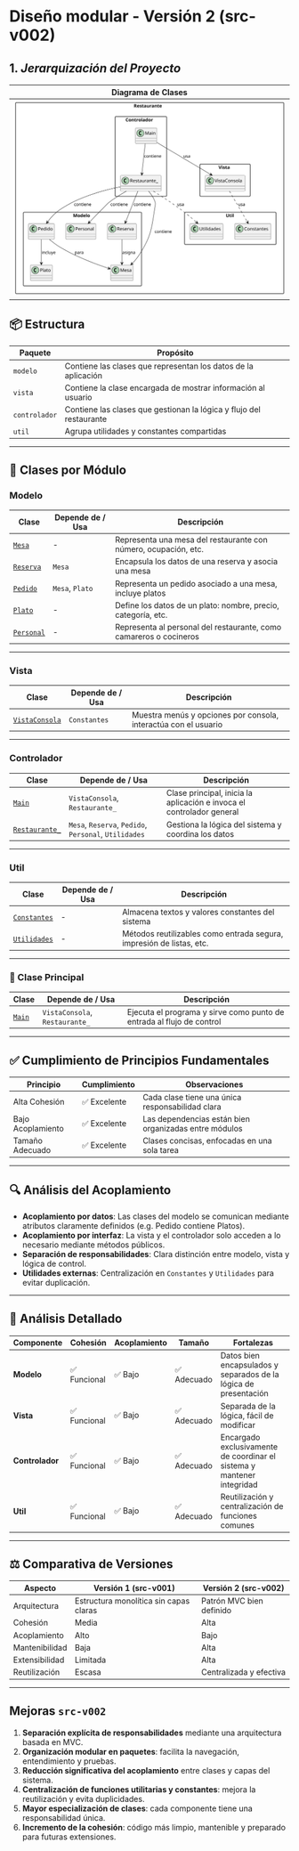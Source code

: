 # Diseño modular - Versión 2 (src-v002)

## 1. *Jerarquización del Proyecto*

<div align=center>

| Diagrama de Clases |
|--------------------|
|![Diagrama](/ModeloDeDominio/imagenes/DiagramaDeClasesDM.svg)|

</div>

## 📦 Estructura

| Paquete        | Propósito                                                              |
|----------------|------------------------------------------------------------------------|
| `modelo`       | Contiene las clases que representan los datos de la aplicación         |
| `vista`        | Contiene la clase encargada de mostrar información al usuario          |
| `controlador`  | Contiene las clases que gestionan la lógica y flujo del restaurante    |
| `util`         | Agrupa utilidades y constantes compartidas                             |

---

## 🧱 Clases por Módulo

### Modelo

| Clase                                      | Depende de / Usa | Descripción                                                                 |
|-------------------------------------------|------------------|-----------------------------------------------------------------------------|
| [`Mesa`](/src-v002/modelo/Mesa.java)       | -                | Representa una mesa del restaurante con número, ocupación, etc.             |
| [`Reserva`](/src-v002/modelo/Reserva.java) | `Mesa`           | Encapsula los datos de una reserva y asocia una mesa                       |
| [`Pedido`](/src-v002/modelo/Pedido.java)   | `Mesa`, `Plato`  | Representa un pedido asociado a una mesa, incluye platos                    |
| [`Plato`](/src-v002/modelo/Plato.java)     | -                | Define los datos de un plato: nombre, precio, categoría, etc.              |
| [`Personal`](/src-v002/modelo/Personal.java)| -               | Representa al personal del restaurante, como camareros o cocineros         |

---

### Vista

| Clase                                                       | Depende de / Usa      | Descripción                                                             |
|--------------------------------------------------------------|------------------------|-------------------------------------------------------------------------|
| [`VistaConsola`](/src-v002/vista/VistaConsola.java)           | `Constantes`          | Muestra menús y opciones por consola, interactúa con el usuario         |

---

### Controlador

| Clase                                                     | Depende de / Usa                              | Descripción                                                                   |
|------------------------------------------------------------|-----------------------------------------------|-------------------------------------------------------------------------------|
| [`Main`](/src-v002/controlador/Main.java)                   | `VistaConsola`, `Restaurante_`               | Clase principal, inicia la aplicación e invoca el controlador general        |
| [`Restaurante_`](/src-v002/controlador/Restaurante.java)   | `Mesa`, `Reserva`, `Pedido`, `Personal`, `Utilidades` | Gestiona la lógica del sistema y coordina los datos                        |

---

### Util

| Clase                                            | Depende de / Usa | Descripción                                                                   |
|--------------------------------------------------|------------------|-------------------------------------------------------------------------------|
| [`Constantes`](/src-v002/util/Constantes.java)    | -                | Almacena textos y valores constantes del sistema                              |
| [`Utilidades`](/src-v002/util/Utilidades.java)    | -                | Métodos reutilizables como entrada segura, impresión de listas, etc.          |

---

### 🧠 Clase Principal

| Clase                                   | Depende de / Usa                          | Descripción                                                                 |
|----------------------------------------|-------------------------------------------|-----------------------------------------------------------------------------|
| [`Main`](/src-v002/controlador/Main.java) | `VistaConsola`, `Restaurante_`           | Ejecuta el programa y sirve como punto de entrada al flujo de control      |

---

## ✅ Cumplimiento de Principios Fundamentales

| Principio         | Cumplimiento   | Observaciones                                                              |
|------------------|----------------|-----------------------------------------------------------------------------|
| Alta Cohesión     | ✅ Excelente    | Cada clase tiene una única responsabilidad clara                           |
| Bajo Acoplamiento | ✅ Excelente    | Las dependencias están bien organizadas entre módulos                      |
| Tamaño Adecuado   | ✅ Excelente    | Clases concisas, enfocadas en una sola tarea                               |

---

## 🔍 Análisis del Acoplamiento

- **Acoplamiento por datos**: Las clases del modelo se comunican mediante atributos claramente definidos (e.g. Pedido contiene Platos).
- **Acoplamiento por interfaz**: La vista y el controlador solo acceden a lo necesario mediante métodos públicos.
- **Separación de responsabilidades**: Clara distinción entre modelo, vista y lógica de control.
- **Utilidades externas**: Centralización en `Constantes` y `Utilidades` para evitar duplicación.

---

## 🧪 Análisis Detallado

| Componente     | Cohesión       | Acoplamiento | Tamaño  | Fortalezas                                                                 |
|----------------|----------------|--------------|---------|----------------------------------------------------------------------------|
| **Modelo**     | ✅ Funcional    | ✅ Bajo       | ✅ Adecuado | Datos bien encapsulados y separados de la lógica de presentación          |
| **Vista**      | ✅ Funcional    | ✅ Bajo       | ✅ Adecuado | Separada de la lógica, fácil de modificar                                 |
| **Controlador**| ✅ Funcional    | ✅ Bajo       | ✅ Adecuado | Encargado exclusivamente de coordinar el sistema y mantener integridad    |
| **Util**       | ✅ Funcional    | ✅ Bajo       | ✅ Adecuado | Reutilización y centralización de funciones comunes                       |

---

## ⚖ Comparativa de Versiones

| Aspecto              | Versión 1 (src-v001)     | Versión 2 (src-v002)         |
|----------------------|--------------------------|-------------------------------|
| Arquitectura         | Estructura monolítica sin capas claras | Patrón MVC bien definido       |
| Cohesión             | Media                    | Alta                          |
| Acoplamiento         | Alto                     | Bajo                          |
| Mantenibilidad       | Baja                     | Alta                          |
| Extensibilidad       | Limitada                 | Alta                          |
| Reutilización        | Escasa                   | Centralizada y efectiva       |

---

## Mejoras `src-v002`

1. **Separación explícita de responsabilidades** mediante una arquitectura basada en MVC.
2. **Organización modular en paquetes**: facilita la navegación, entendimiento y pruebas.
3. **Reducción significativa del acoplamiento** entre clases y capas del sistema.
4. **Centralización de funciones utilitarias y constantes**: mejora la reutilización y evita duplicidades.
5. **Mayor especialización de clases**: cada componente tiene una responsabilidad única.
6. **Incremento de la cohesión**: código más limpio, mantenible y preparado para futuras extensiones.

